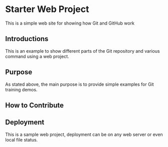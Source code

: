 # Starter Web Project

This is a simple web site for showing how Git and GitHub work

## Introductions
This is an example to show different parts of the Git repository
and various command using a web project.

## Purpose

As stated above, the main purpose is to provide simple examples
for Git training demos.

## How to Contribute

## Deployment
This is a sample web project, deployment can be on any
web server or even local file status.
